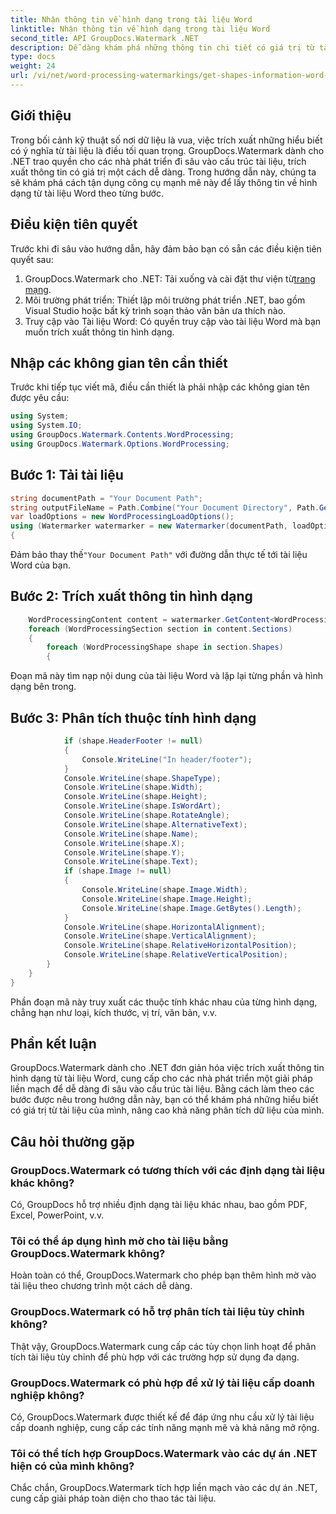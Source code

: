 ```yaml
---
title: Nhận thông tin về hình dạng trong tài liệu Word
linktitle: Nhận thông tin về hình dạng trong tài liệu Word
second_title: API GroupDocs.Watermark .NET
description: Dễ dàng khám phá những thông tin chi tiết có giá trị từ tài liệu Word với GroupDocs cho .NET. Trích xuất thông tin hình dạng một cách liền mạch để tăng cường phân tích dữ liệu.
type: docs
weight: 24
url: /vi/net/word-processing-watermarkings/get-shapes-information-word-docs/
---
```

## Giới thiệu
Trong bối cảnh kỹ thuật số nơi dữ liệu là vua, việc trích xuất những hiểu biết có ý nghĩa từ tài liệu là điều tối quan trọng. GroupDocs.Watermark dành cho .NET trao quyền cho các nhà phát triển đi sâu vào cấu trúc tài liệu, trích xuất thông tin có giá trị một cách dễ dàng. Trong hướng dẫn này, chúng ta sẽ khám phá cách tận dụng công cụ mạnh mẽ này để lấy thông tin về hình dạng từ tài liệu Word theo từng bước.
## Điều kiện tiên quyết
Trước khi đi sâu vào hướng dẫn, hãy đảm bảo bạn có sẵn các điều kiện tiên quyết sau:
1.  GroupDocs.Watermark cho .NET: Tải xuống và cài đặt thư viện từ[trang mạng](https://releases.groupdocs.com/Watermark/net/).
2. Môi trường phát triển: Thiết lập môi trường phát triển .NET, bao gồm Visual Studio hoặc bất kỳ trình soạn thảo văn bản ưa thích nào.
3. Truy cập vào Tài liệu Word: Có quyền truy cập vào tài liệu Word mà bạn muốn trích xuất thông tin hình dạng.

## Nhập các không gian tên cần thiết
Trước khi tiếp tục viết mã, điều cần thiết là phải nhập các không gian tên được yêu cầu:
```csharp
using System;
using System.IO;
using GroupDocs.Watermark.Contents.WordProcessing;
using GroupDocs.Watermark.Options.WordProcessing;
```
## Bước 1: Tải tài liệu
```csharp
string documentPath = "Your Document Path";
string outputFileName = Path.Combine("Your Document Directory", Path.GetFileName(documentPath));
var loadOptions = new WordProcessingLoadOptions();
using (Watermarker watermarker = new Watermarker(documentPath, loadOptions))
{
```
 Đảm bảo thay thế`"Your Document Path"` với đường dẫn thực tế tới tài liệu Word của bạn.
## Bước 2: Trích xuất thông tin hình dạng
```csharp
	WordProcessingContent content = watermarker.GetContent<WordProcessingContent>();
	foreach (WordProcessingSection section in content.Sections)
	{
		foreach (WordProcessingShape shape in section.Shapes)
		{
```
Đoạn mã này tìm nạp nội dung của tài liệu Word và lặp lại từng phần và hình dạng bên trong.
## Bước 3: Phân tích thuộc tính hình dạng
```csharp
			if (shape.HeaderFooter != null)
			{
				Console.WriteLine("In header/footer");
			}
			Console.WriteLine(shape.ShapeType);
			Console.WriteLine(shape.Width);
			Console.WriteLine(shape.Height);
			Console.WriteLine(shape.IsWordArt);
			Console.WriteLine(shape.RotateAngle);
			Console.WriteLine(shape.AlternativeText);
			Console.WriteLine(shape.Name);
			Console.WriteLine(shape.X);
			Console.WriteLine(shape.Y);
			Console.WriteLine(shape.Text);
			if (shape.Image != null)
			{
				Console.WriteLine(shape.Image.Width);
				Console.WriteLine(shape.Image.Height);
				Console.WriteLine(shape.Image.GetBytes().Length);
			}
			Console.WriteLine(shape.HorizontalAlignment);
			Console.WriteLine(shape.VerticalAlignment);
			Console.WriteLine(shape.RelativeHorizontalPosition);
			Console.WriteLine(shape.RelativeVerticalPosition);
		}
	}
}
```
Phần đoạn mã này truy xuất các thuộc tính khác nhau của từng hình dạng, chẳng hạn như loại, kích thước, vị trí, văn bản, v.v.

## Phần kết luận
GroupDocs.Watermark dành cho .NET đơn giản hóa việc trích xuất thông tin hình dạng từ tài liệu Word, cung cấp cho các nhà phát triển một giải pháp liền mạch để dễ dàng đi sâu vào cấu trúc tài liệu. Bằng cách làm theo các bước được nêu trong hướng dẫn này, bạn có thể khám phá những hiểu biết có giá trị từ tài liệu của mình, nâng cao khả năng phân tích dữ liệu của mình.
## Câu hỏi thường gặp
### GroupDocs.Watermark có tương thích với các định dạng tài liệu khác không?
Có, GroupDocs hỗ trợ nhiều định dạng tài liệu khác nhau, bao gồm PDF, Excel, PowerPoint, v.v.
### Tôi có thể áp dụng hình mờ cho tài liệu bằng GroupDocs.Watermark không?
Hoàn toàn có thể, GroupDocs.Watermark cho phép bạn thêm hình mờ vào tài liệu theo chương trình một cách dễ dàng.
### GroupDocs.Watermark có hỗ trợ phân tích tài liệu tùy chỉnh không?
Thật vậy, GroupDocs.Watermark cung cấp các tùy chọn linh hoạt để phân tích tài liệu tùy chỉnh để phù hợp với các trường hợp sử dụng đa dạng.
### GroupDocs.Watermark có phù hợp để xử lý tài liệu cấp doanh nghiệp không?
Có, GroupDocs.Watermark được thiết kế để đáp ứng nhu cầu xử lý tài liệu cấp doanh nghiệp, cung cấp các tính năng mạnh mẽ và khả năng mở rộng.
### Tôi có thể tích hợp GroupDocs.Watermark vào các dự án .NET hiện có của mình không?
Chắc chắn, GroupDocs.Watermark tích hợp liền mạch vào các dự án .NET, cung cấp giải pháp toàn diện cho thao tác tài liệu.